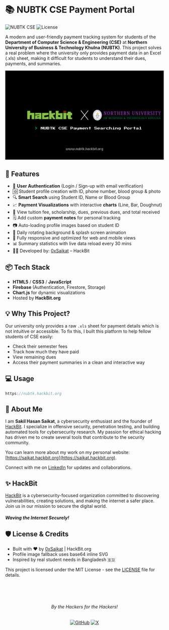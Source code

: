 # 📚 NUBTK CSE Payment Portal
![NUBTK CSE](https://img.shields.io/badge/NUBTK--CSE-Payment--Portal-blue) ![License](https://img.shields.io/github/license/0xSaikat/NUBTK-semester-fee)

A modern and user-friendly payment tracking system for students of the **Department of Computer Science & Engineering (CSE)** at **Northern University of Business & Technology Khulna (NUBTK)**. This project solves a real problem where the university only provides payment data in an Excel (.xls) sheet, making it difficult for students to understand their dues, payments, and summaries.

![logo](social.png)

## 🚀 Features

- 🔐 **User Authentication** (Login / Sign-up with email verification)
- 🆔 Student profile creation with ID, phone number, blood group & photo
- 🔍 **Smart Search** using Student ID, Name or Blood Group
- 📈 **Payment Visualizations** with interactive **charts** (Line, Bar, Doughnut)
- 🧾 View tuition fee, scholarship, dues, previous dues, and total received
- 🗒️ Add custom **payment notes** for personal tracking
- 📷 Auto-loading profile images based on student ID
- 🌄 Daily rotating background & splash screen animation
- 📱 Fully responsive and optimized for web and mobile views
- 📊 Summary statistics with live data reload every 30 mins
- 👨‍💻 Developed by: [0xSaikat](https://www.linkedin.com/in/0xsaikat) – HackBit

## 📦 Tech Stack

- **HTML5** / **CSS3** / **JavaScript**
- **Firebase** (Authentication, Firestore, Storage)
- **Chart.js** for dynamic visualizations
- Hosted by **HackBit.org**

## 💡 Why This Project?

Our university only provides a raw `.xls` sheet for payment details which is not intuitive or accessible. To fix this, I built this platform to help fellow students of CSE easily:

- Check their semester fees
- Track how much they have paid
- View remaining dues
- Access their payment summaries in a clean and interactive way

## 💻 Usage

```js
https://nubtk.hackbit.org
```
## 📍 About Me

I am **Sakil Hasan Saikat**, a cybersecurity enthusiast and the founder of [HackBit](https://hackbit.org). I specialize in offensive security, penetration testing, and building automated tools for cybersecurity research. My passion for ethical hacking has driven me to create several tools that contribute to the security community.

You can learn more about my work on my personal website: [https://saikat.hackbit.org](https://saikat.hackbit.org).

Connect with me on [LinkedIn](https://www.linkedin.com/in/0xsaikat/) for updates and collaborations.


## ✨ HackBit

[HackBit](https://hackbit.org) is a cybersecurity-focused organization committed to discovering vulnerabilities, creating solutions, and making the internet a safer place. Join us in our mission to secure the digital world.

##### Waving the Internet Securely!

## 🛡️ License & Credits
- Built with ❤️ by [0xSaikat](https://www.linkedin.com/in/0xsaikat) | HackBit.org
- Profile image fallback uses base64 inline SVG
- Inspired by real student needs in Bangladesh 🇧🇩

This project is licensed under the MIT License - see the [LICENSE](LICENSE) file for details.

<br>
<br>
<br>

<h6 align="center">By the Hackers for the Hackers!</h6>

<div align="center">
  <a href="https://github.com/0xSaikat"><img src="https://img.icons8.com/material-outlined/20/808080/github.png" alt="GitHub"></a>
  <a href="https://twitter.com/0xSaikat"><img src="https://img.icons8.com/material-outlined/20/808080/twitter.png" alt="X"></a>
</div>

